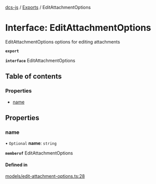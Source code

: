[dcs-js](../README.md) / [Exports](../modules.md) / EditAttachmentOptions

# Interface: EditAttachmentOptions

EditAttachmentOptions options for editing attachments

**`export`**

**`interface`** EditAttachmentOptions

## Table of contents

### Properties

- [name](EditAttachmentOptions.md#name)

## Properties

### <a id="name" name="name"></a> name

• `Optional` **name**: `string`

**`memberof`** EditAttachmentOptions

#### Defined in

[models/edit-attachment-options.ts:28](https://github.com/unfoldingWord/dcs-js/blob/b29eb7a/models/edit-attachment-options.ts#L28)
